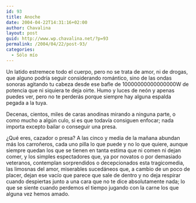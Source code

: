 ```yaml
---
id: 93
title: Anoche
date: 2004-04-22T14:31:16+02:00
author: Chavalina
layout: post
guid: http://www.wp.chavalina.net/?p=93
permalink: /2004/04/22/post-93/
categories:
  - Sólo mío
---
```

Un latido estremece todo el cuerpo, pero no se trata de amor, ni de drogas, que alguno podr&iacute;a seguir considerando romántico, sino de las ondas sonoras agitando tu cabeza desde ese bafle de 10000000000000000W de potencia que ni siquiera te deja oirte. Humo y luces de ne&oacute;n y apenas puedes ver, pero no te perderás porque siempre hay alguna espalda pegada a la tuya. 

Decenas, cientos, miles de caras anodinas mirando a ninguna parte, o como mucho a alg&uacute;n culo, si es que todav&iacute;a consiguen enfocar; nada importa excepto bailar o conseguir una presa. 

&iquest;Qué eres, cazador o presa? A las cinco y media de la ma&ntilde;ana abundan más los carro&ntilde;eros, cada uno pilla lo que puede y no lo que quiere, aunque siempre quedan los que se tienen en tanta estima que ni comen ni dejan comer, y los simples espectadores que, ya por novatos o por demasiado veteranos, contemplan sorprendidos o decepcionados esta tragicomedia, las limosnas del amor, miserables sucedáneos que, a cambio de un poco de placer, dejan ese vac&iacute;o que parece que sale de dentro y no deja respirar cuando despiertas junto a una cara que no te dice absolutamente nada; lo que se siente cuando perdemos el tiempo jugando con la carne los que alguna vez hemos amado.